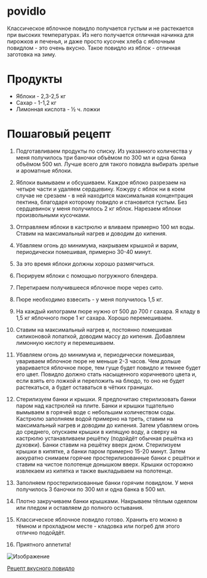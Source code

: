 # povidlo
Классическое яблочное повидло получается густым и не растекается при высоких температурах. Из него получается отличная начинка для пирожков и печенья, и даже просто кусочек хлеба с яблочным повидлом - это очень вкусно. Такое повидло из яблок - отличная заготовка на зиму.

# Продукты
* Яблоки - 2,3-2,5 кг
* Сахар - 1-1,2 кг
* Лимонная кислота - ½ ч. ложки

# Пошаговый рецепт
1. Подготавливаем продукты по списку. Из указанного количества у меня получилось три баночки объёмом по 300 мл и одна банка объёмом 500 мл.
Лучше всего для такого повидла выбирать зрелые и ароматные яблоки.

2. Яблоки вымываем и обсушиваем. Каждое яблоко разрезаем на четыре части и удаляем сердцевину. Кожуру с яблок ни в коем случае не срезаем - в ней находится максимальная концентрация пектина, благодаря которому повидло и становится густым.
Без сердцевинок у меня получилось 2 кг яблок. Нарезаем яблоки произвольными кусочками.

3. Отправляем яблоки в кастрюлю и вливаем примерно 100 мл воды. Ставим на максимальный нагрев и доводим до кипения.

4. Убавляем огонь до минимума, накрываем крышкой и варим, периодически помешивая, примерно 30-40 минут.

5. За это время яблоки должны хорошо размягчиться.

6. Пюрируем яблоки с помощью погружного блендера.

7. Перетираем получившееся яблочное пюре через сито.

8. Пюре необходимо взвесить - у меня получилось 1,5 кг.

9. На каждый килограмм пюре нужно от 500 до 700 г сахара. Я кладу в 1,5 кг яблочного пюре 1 кг сахара. Хорошо перемешиваем.

10. Ставим на максимальный нагрев и, постоянно помешивая силиконовой лопаткой, доводим массу до кипения. Добавляем лимонную кислоту и перемешиваем.

11. Убавляем огонь до минимума и, периодически помешивая, увариваем яблочное пюре не меньше 2-3 часов. Чем дольше уваривается яблочное пюре, тем гуще будет повидло и темнее будет его цвет. Повидло должно стать насыщенного коричневого цвета и, если взять его ложкой и переложить на блюдо, то оно не будет растекаться, а будет оставаться в чётких границах.

12. Стерилизуем банки и крышки. Я предпочитаю стерилизовать банки паром над кастрюлей на плите.
Банки и крышки тщательно вымываем в горячей воде с небольшим количеством соды.
Кастрюлю заполняем водой примерно на треть, ставим на максимальный нагрев и доводим до кипения. Затем убавляем огонь до среднего, опускаем крышки в кипящую воду, а сверху на кастрюлю устанавливаем решётку (подойдёт обычная решётка из духовки). Банки ставим на решётку вверх дном. Стерилизуем крышки в кипятке, а банки паром примерно 15-20 минут.
Затем аккуратно снимаем горячие простерилизованные банки с решётки и ставим на чистое полотенце донышком вверх. Крышки осторожно извлекаем из кипятка и также выкладываем на полотенце.

13. Заполняем простерилизованные банки горячим повидлом. У меня получилось 3 баночки по 300 мл и одна банка в 500 мл.

14. Плотно закручиваем банки крышками. Накрываем тёплым одеялом или пледом и оставляем до полного остывания.

15. Классическое яблочное повидло готово. Хранить его можно в тёмном и прохладном месте - кладовка или погреб для этого отлично подойдёт.

16. Приятного аппетита!

![Изображение](https://img1.russianfood.com/dycontent/images_upl/533/big_532687.jpg)

[Рецепт вкусного повидло](https://www.russianfood.com/recipes/recipe.php?rid=163553)